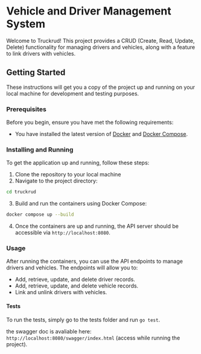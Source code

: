 # Vehicle and Driver Management System

Welcome to Truckrud! This project provides a CRUD (Create, Read, Update, Delete) functionality for managing drivers and vehicles, along with a feature to link drivers with vehicles.

## Getting Started

These instructions will get you a copy of the project up and running on your local machine for development and testing purposes.

### Prerequisites

Before you begin, ensure you have met the following requirements:
- You have installed the latest version of [Docker](https://docs.docker.com/get-docker/) and [Docker Compose](https://docs.docker.com/compose/install/).

### Installing and Running

To get the application up and running, follow these steps:

1. Clone the repository to your local machine
2. Navigate to the project directory:

```bash
cd truckrud
```

 3. Build and run the containers using Docker Compose:

 ```bash
 docker compose up --build
 ```

4. Once the containers are up and running, the API server should be accessible via `http://localhost:8080`.

### Usage

After running the containers, you can use the API endpoints to manage drivers and vehicles. The endpoints will allow you to:

- Add, retrieve, update, and delete driver records.
- Add, retrieve, update, and delete vehicle records.
- Link and unlink drivers with vehicles.

#### Tests

To run the tests, simply go to the tests folder and run `go test`.

the swagger doc is avaliable here: `http://localhost:8080/swagger/index.html` (access while running the project).

